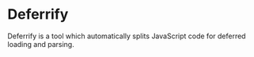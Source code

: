 Deferrify
=========

Deferrify is a tool which automatically splits JavaScript code for
deferred loading and parsing.
